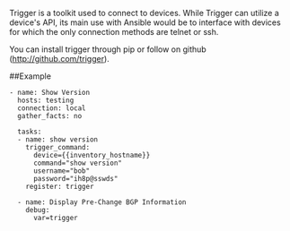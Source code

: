 Trigger is a toolkit used to connect to devices. While Trigger can utilize a device's API, its main use with Ansible would be to interface with devices for which the only connection methods are telnet or ssh.


You can install trigger through pip or follow on github (http://github.com/trigger).

##Example

```
- name: Show Version
  hosts: testing
  connection: local
  gather_facts: no

  tasks:
  - name: show version
    trigger_command:
      device={{inventory_hostname}}
      command="show version"
      username="bob"
      password="ih8p@sswds"
    register: trigger

  - name: Display Pre-Change BGP Information
    debug:
      var=trigger
```

